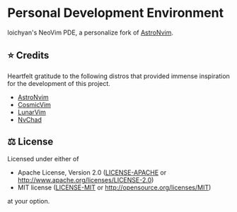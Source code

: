 # Personal Development Environment

loichyan's NeoVim PDE, a personalize fork of
[AstroNvim](https://github.com/AstroNvim/AstroNvim).

## ⭐ Credits

Heartfelt gratitude to the following distros that provided immense inspiration
for the development of this project.

- [AstroNvim](https://github.com/AstroNvim/AstroNvim)
- [CosmicVim](https://github.com/CosmicNvim/CosmicNvim)
- [LunarVim](https://github.com/LunarVim)
- [NvChad](https://github.com/NvChad/NvChad)

## ⚖️ License

Licensed under either of

- Apache License, Version 2.0 ([LICENSE-APACHE](LICENSE-APACHE) or
  <http://www.apache.org/licenses/LICENSE-2.0>)
- MIT license ([LICENSE-MIT](LICENSE-MIT) or
  <http://opensource.org/licenses/MIT>)

at your option.
